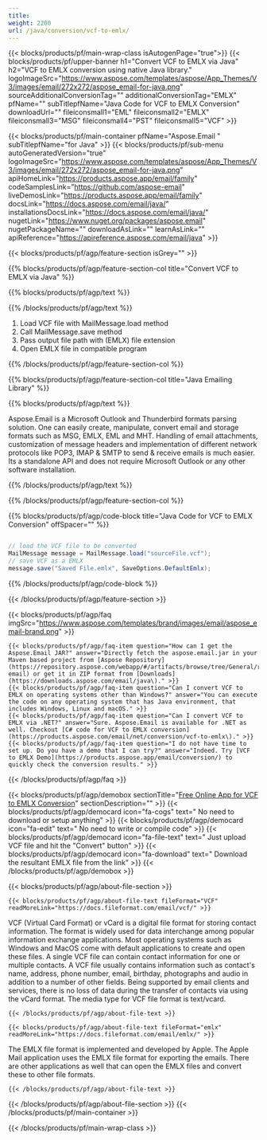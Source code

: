 ```yaml
---
title:  
weight: 2200
url: /java/conversion/vcf-to-emlx/ 
---
```


{{< blocks/products/pf/main-wrap-class isAutogenPage="true">}}
{{< blocks/products/pf/upper-banner h1="Convert VCF to EMLX via Java" h2="VCF to EMLX conversion using native Java library." logoImageSrc="https://www.aspose.com/templates/aspose/App_Themes/V3/images/email/272x272/aspose_email-for-java.png" sourceAdditionalConversionTag="" additionalConversionTag="EMLX" pfName="" subTitlepfName="Java Code for VCF to EMLX Conversion" downloadUrl="" fileiconsmall1="EML" fileiconsmall2="EMLX" fileiconsmall3="MSG" fileiconsmall4="PST" fileiconsmall5="VCF" >}}

{{< blocks/products/pf/main-container pfName="Aspose.Email " subTitlepfName="for Java" >}}
{{< blocks/products/pf/sub-menu autoGeneratedVersion="true" logoImageSrc="https://www.aspose.com/templates/aspose/App_Themes/V3/images/email/272x272/aspose_email-for-java.png" apiHomeLink="https://products.aspose.app/email/family" codeSamplesLink="https://github.com/aspose-email" liveDemosLink="https://products.aspose.app/email/family" docsLink="https://docs.aspose.com/email/java/" installationsDocsLink="https://docs.aspose.com/email/java/" nugetLink="https://www.nuget.org/packages/aspose.email" nugetPackageName="" downloadAsLink="" learnAsLink="" apiReference="https://apireference.aspose.com/email/java" >}}

{{< blocks/products/pf/agp/feature-section isGrey="" >}}

{{% blocks/products/pf/agp/feature-section-col title="Convert VCF to EMLX via Java" %}}

{{% blocks/products/pf/agp/text %}}

{{% /blocks/products/pf/agp/text %}}

1.  Load VCF file with MailMessage.load method
1.  Call MailMessage.save method
1.  Pass output file path with (EMLX) file extension
1.  Open EMLX file in compatible program

{{% /blocks/products/pf/agp/feature-section-col %}}

{{% blocks/products/pf/agp/feature-section-col title="Java Emailing Library" %}}

{{% blocks/products/pf/agp/text %}}

 Aspose.Email is a Microsoft Outlook and Thunderbird formats parsing solution. One can easily create, manipulate, convert email and storage formats such as MSG, EMLX, EML and MHT. Handling of email attachments, customization of message headers and implementation of different network protocols like POP3, IMAP & SMTP to send & receive emails is much easier. Its a standalone API and does not require Microsoft Outlook or any other software installation.

{{% /blocks/products/pf/agp/text %}}

{{% /blocks/products/pf/agp/feature-section-col %}}

{{% blocks/products/pf/agp/code-block title="Java Code for VCF to EMLX Conversion" offSpacer="" %}}

```cs

// load the VCF file to be converted
MailMessage message = MailMessage.load("sourceFile.vcf"); 
// save VCF as a EMLX 
message.save("Saved File.emlx", SaveOptions.DefaultEmlx);

```

{{% /blocks/products/pf/agp/code-block %}}

{{< /blocks/products/pf/agp/feature-section >}}

{{< blocks/products/pf/agp/faq imgSrc="https://www.aspose.com/templates/brand/images/email/aspose_email-brand.png" >}}

    {{< blocks/products/pf/agp/faq-item question="How can I get the Aspose.Email JAR?" answer="Directly fetch the aspose.email.jar in your Maven based project from [Aspose Repository](https://repository.aspose.com/webapp/#/artifacts/browse/tree/General/repo/com/aspose/aspose-email) or get it in ZIP format from [Downloads](https://downloads.aspose.com/email/java\)." >}}
    {{< blocks/products/pf/agp/faq-item question="Can I convert VCF to EMLX on operating systems other than Windows?" answer="You can execute the code on any operating system that has Java environment, that includes Windows, Linux and macOS." >}}
    {{< blocks/products/pf/agp/faq-item question="Can I convert VCF to EMLX via .NET?" answer="Sure. Aspose.Email is available for .NET as well. Checkout [C# code for VCF to EMLX conversion](https://products.aspose.com/email/net/conversion/vcf-to-emlx\)." >}}
    {{< blocks/products/pf/agp/faq-item question="I do not have time to set up. Do you have a demo that I can try?" answer="Indeed. Try [VCF to EMLX Demo](https://products.aspose.app/email/conversion/) to quickly check the conversion results." >}}
 
{{< /blocks/products/pf/agp/faq >}}

{{< blocks/products/pf/agp/demobox sectionTitle="[Free Online App for VCF to EMLX Conversion](https://products.aspose.app/email/conversion/vcf-to-emlx)" sectionDescription="" >}}
        {{< blocks/products/pf/agp/democard icon="fa-cogs" text=" No need to download or setup anything" >}}
        {{< blocks/products/pf/agp/democard icon="fa-edit" text=" No need to write or compile code" >}}
        {{< blocks/products/pf/agp/democard icon="fa-file-text" text=" Just upload VCF file and hit the \"Convert\" button" >}}
        {{< blocks/products/pf/agp/democard icon="fa-download" text=" Download the resultant EMLX file from the link" >}}
{{< /blocks/products/pf/agp/demobox >}}

{{< blocks/products/pf/agp/about-file-section >}}

    {{< blocks/products/pf/agp/about-file-text fileFormat="VCF" readMoreLink="https://docs.fileformat.com/email/vcf/" >}}
VCF (Virtual Card Format) or vCard is a digital file format for storing contact information. The format is widely used for data interchange among popular information exchange applications. Most operating systems such as Windows and MacOS come with default applications to create and open these files. A single VCF file can contain contact information for one or multiple contacts. A VCF file usually contains information such as contact's name, address, phone number, email, birthday, photographs and audio in addition to a number of other fields. Being supported by email clients and services, there is no loss of data during the transfer of contacts via using the vCard format. The media type for VCF file format is text/vcard.

    {{< /blocks/products/pf/agp/about-file-text >}}

    {{< blocks/products/pf/agp/about-file-text fileFormat="emlx" readMoreLink="https://docs.fileformat.com/email/emlx/" >}}
The EMLX file format is implemented and developed by Apple. The Apple Mail application uses the EMLX file format for exporting the emails. There are other applications as well that can open the EMLX files and convert these to other file formats.

    {{< /blocks/products/pf/agp/about-file-text >}}

{{< /blocks/products/pf/agp/about-file-section >}}
{{< /blocks/products/pf/main-container >}}
    
{{< /blocks/products/pf/main-wrap-class >}}